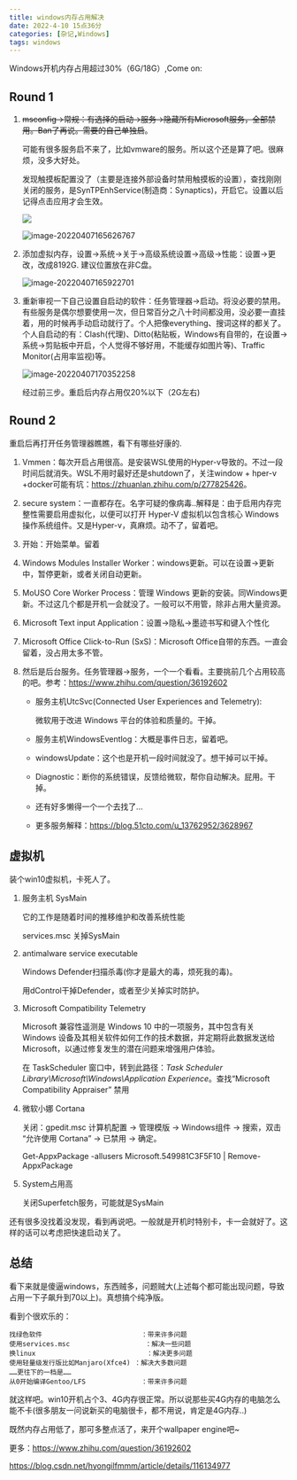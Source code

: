 ```yaml
---
title: windows内存占用解决
date: 2022-4-10 15点36分
categories: [杂记,Windows]
tags: windows
---
```




Windows开机内存占用超过30%（6G/18G）,Come on:

## Round 1

1. ~~msconfig->常规：有选择的启动->服务->隐藏所有Microsoft服务，全部禁用。Ban了再说。需要的自己单独启~~。

   可能有很多服务启不来了，比如vmware的服务。所以这个还是算了吧。很麻烦，没多大好处。

   发现触摸板配置没了（主要是连接外部设备时禁用触摸板的设置），查找刚刚关闭的服务，是SynTPEnhService(制造商：Synaptics)，开启它。设置以后记得点击应用才会生效。

   ![](https://raw.githubusercontent.com/Olimiya/PicBed/main/image-20220407165513521.png)

   ![image-20220407165626767](https://raw.githubusercontent.com/Olimiya/PicBed/main/image-20220407165922701.png)

2. 添加虚拟内存，设置->系统->关于->高级系统设置->高级->性能：设置->更改，改成8192G. 建议位置放在非C盘。

   ![image-20220407165922701](https://raw.githubusercontent.com/Olimiya/PicBed/main/image-20220407165626767.png)

3. 重新审视一下自己设置自启动的软件：任务管理器->启动。将没必要的禁用。有些服务是偶尔想要使用一次，但日常百分之八十时间都没用，没必要一直挂着，用的时候再手动启动就行了。个人把像everything、搜词这样的都关了。个人自启动的有：Clash(代理)、Ditto(粘贴板，Windows有自带的，在设置->系统->剪贴板中开启，个人觉得不够好用，不能缓存如图片等)、Traffic Monitor(占用率监视)等。

   ![image-20220407170352258](https://raw.githubusercontent.com/Olimiya/PicBed/main/image-20220407170352258.png)

   经过前三步。重启后内存占用仅20%以下（2G左右)

## Round 2

重启后再打开任务管理器瞧瞧，看下有哪些好康的.

1. Vmmen：每次开启占用很高。是安装WSL使用的Hyper-v导致的。不过一段时间后就消失。WSL不用时最好还是shutdown了，关注window + hper-v +docker可能有坑：<https://zhuanlan.zhihu.com/p/277825426>。

2. secure system：一直都存在。名字可疑的像病毒..解释是：由于启用内存完整性需要启用虚拟化，以便可以打开 Hyper-V 虚拟机以包含核心 Windows 操作系统组件。又是Hyper-v，真麻烦。动不了，留着吧。

3. 开始：开始菜单。留着

4. Windows Modules Installer Worker：windows更新。可以在设置->更新中，暂停更新，或者关闭自动更新。

5. MoUSO Core Worker Process：管理 Windows 更新的安装。同Windows更新。不过这几个都是开机一会就没了。一般可以不用管，除非占用大量资源。

6. Microsoft Text input Application：设置->隐私->墨迹书写和键入个性化

7. Microsoft Office Click-to-Run (SxS)：Microsoft Office自带的东西。一直会留着，没占用太多不管。

8. 然后是后台服务。任务管理器->服务，一个一个看看。主要挑前几个占用较高的吧。参考：<https://www.zhihu.com/question/36192602>

   - 服务主机UtcSvc(Connected User Experiences and Telemetry):

     微软用于改进 Windows 平台的体验和质量的。干掉。

   - 服务主机WindowsEventlog：大概是事件日志，留着吧。

   - windowsUpdate：这个也是开机一段时间就没了。想干掉可以干掉。

   - Diagnostic：断你的系统错误，反馈给微软，帮你自动解决。屁用。干掉。

   - 还有好多懒得一个一个去找了...

   - 更多服务解释：<https://blog.51cto.com/u_13762952/3628967>

## 虚拟机

装个win10虚拟机，卡死人了。

1. 服务主机 SysMain

   它的工作是随着时间的推移维护和改善系统性能

   services.msc 关掉SysMain

2. antimalware service executable

   Windows Defender扫描杀毒(你才是最大的毒，烦死我的毒)。

   用dControl干掉Defender，或者至少关掉实时防护。

3. Microsoft Compatibility Telemetry

   Microsoft 兼容性遥测是 Windows 10 中的一项服务，其中包含有关 Windows 设备及其相关软件如何工作的技术数据，并定期将此数据发送给 Microsoft，以通过修复发生的潜在问题来增强用户体验。

   在 TaskScheduler 窗口中，转到此路径：*Task Scheduler Library\Microsoft\Windows\Application Experience*。查找“Microsoft Compatibility Appraiser” 禁用

4. 微软小娜 Cortana

   关闭：gpedit.msc 计算机配置 -> 管理模版 -> Windows组件 -> 搜索，双击 “允许使用 Cortana” -> 已禁用 -> 确定。

   Get-AppxPackage -allusers Microsoft.549981C3F5F10 | Remove-AppxPackage

5. System占用高

   关闭Superfetch服务，可能就是SysMain

还有很多没找着没发现，看到再说吧。一般就是开机时特别卡，卡一会就好了。这样的话可以考虑把快速启动关了。

## 总结

看下来就是傻逼windows，东西贼多，问题贼大(上述每个都可能出现问题，导致占用一下子飙升到70以上)。真想搞个纯净版。

看到个很欢乐的：

```text
找绿色软件                         ：带来许多问题
使用services.msc                   ：解决一些问题
换linux                            ：解决更多问题
使用轻量级发行版比如Manjaro(Xfce4) ：解决大多数问题
……更往下的一档是……
从0开始编译Gentoo/LFS              ：带来许多问题
```

就这样吧。win10开机占个3、4G内存很正常。所以说那些买4G内存的电脑怎么能不卡(很多朋友一问说新买的电脑很卡，都不用说，肯定是4G内存..)

既然内存占用低了，那可多整点活了，来开个wallpaper engine吧~

更多：<https://www.zhihu.com/question/36192602>

<https://blog.csdn.net/hyongilfmmm/article/details/116134977>
